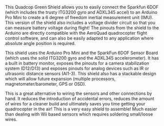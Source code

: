 This Quadcop Green Shield allows you to easily connect the Sparkfun 6DOF (which includes the trusty ITG3200 gyro and ADXL345 accel) to an Arduino Pro Mini to create a 6 degree of freedom inertial measurement unit (IMU). This version of the shield also includes a voltage divider circuit so that you can measure battery voltage during flight! The pinouts from the shield to the Arduino are directly compatible with the AeroQuad quadrocopter flight control software, and can also be easily adapted to any application where absolute angle position is required.

This shield uses the Arduino Pro Mini and the SparkFun 6DOF Sensor Board (which uses the solid ITG3200 gyro and the ADXL345 accelerometer). It has a built in battery monitor, exposes the pinouts for a camera stabilization system (D12/D13) and exposes pinouts for analog devices such as IR or ultrasonic distance sensors (AI1-3). This shield also has a stackable design which will allow future expansion (multiple processors, magnetometer/barometer, GPS or OSD).

This is a great alternative to wiring the sensors and other connections by hand. It reduces the introduction of accidental errors, reduces the amount of wires for a cleaner build and ultimately saves you time getting your quadrocopter in the air! This is a very easy shield to assemble! Much easier than dealing with Wii based sensors which requires soldering small/loose wires.